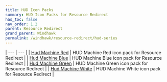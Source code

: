 ```yaml
---
title: HUD Icon Packs
summary: HUD Icon Packs for Resource Redirect
has_toc: false
nav_order: 1.2
parent: Resource Redirect
grand_parent: Windhawk
permalink: /windhawk/resource-redirect/hud-series
---
```



| --- | --- |
| [Hud Machine Red](/windhawk/resource-redirect/hud-series/hud-machine-red) | HUD Machine Red icon pack for Resource Redirect |
| [Hud Machine Blue](/WIP) | HUD Machine Blue icon pack for Resource Redirect |
| [Hud Machine Green](/WIP) | HUD Machine Green icon pack for Resource Redirect |
| [Hud Machine White](/WIP) | HUD Machine White icon pack for Resource Redirect |